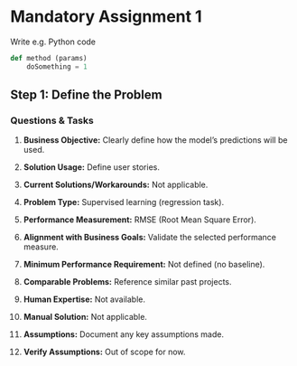 # Mandatory Assignment 1

Write e.g. Python code 
```python
def method (params)
    doSomething = 1

```


## Step 1: Define the Problem

### Questions & Tasks

1. **Business Objective:** Clearly define how the model’s predictions will be used.



2. **Solution Usage:** Define user stories.
3. **Current Solutions/Workarounds:** Not applicable.
4. **Problem Type:** Supervised learning (regression task).
5. **Performance Measurement:** RMSE (Root Mean Square Error).
6. **Alignment with Business Goals:** Validate the selected performance measure.
7. **Minimum Performance Requirement:** Not defined (no baseline).
8. **Comparable Problems:** Reference similar past projects.
9. **Human Expertise:** Not available.
10. **Manual Solution:** Not applicable.
11. **Assumptions:** Document any key assumptions made.
12. **Verify Assumptions:** Out of scope for now.